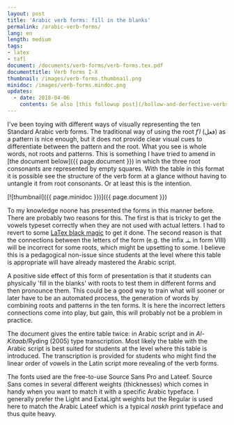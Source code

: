 ```yaml
---
layout: post
title: 'Arabic verb forms: fill in the blanks'
permalink: /arabic-verb-forms/
lang: en
length: medium
tags: 
- latex
- tafl
document: /documents/verb-forms/verb-forms.tex.pdf
documenttitle: Verb forms I-X
thumbnail: /images/verb-forms.thumbnail.png
minidoc: /images/verb-forms.mindoc.png
updates:
  - date: 2018-04-06
    contents: Se also [this followup post](/hollow-and-derfective-verbs/) for corresponding tables for hollow and defective verbs.
---
```


I've been toying with different ways of visually representing the ten Standard Arabic verb forms. The traditional way of using the root *fʿl* (فعل) as a pattern is nice enough, but it does not provide clear visual cues to differentiate between the pattern and the root. What you see is whole words, not roots and patterns. This is something I have tried to amend in [the document below]({{ page.document }}) in which the three root consonants are represented by empty squares. With the table in this format it is possible see the structure of the verb form at a glance without having to untangle it from root consonants. Or at least this is the intention. 

[![thumbnail]({{ page.minidoc }})]({{ page.document }})

To my knowledge noone has presented the forms in this manner before. There are probably two reasons for this. The first is that is tricky to get the vowels typeset correctly when they are not used with actual letters. I had to revert to some [LaTex black magic](/documents/verb-forms/verb-forms.tex) to get it done. The second reason is that the connections between the letters of the form (e.g. the infix ـتـ in form VIII) will be incorrect for some roots, which might be upsetting to some. I believe this is a pedagogical non-issue since students at the level where this table is appropriate will have already mastered the Arabic script. 

A positive side effect of this form of presentation is that it students can physically 'fill in the blanks' with roots to test them in different forms and then pronounce them. This could be a good way to train what will sooner or later have to be an automated process, the generation of words by combining roots and patterns in the ten forms. It is here the incorrect letters connections come into play, but gain, this will probably not be a problem in practice.

The document gives the entire table twice: in Arabic script and in *Al-Kitaab*/Ryding (2005) type transcription. Most likely the table with the Arabic script is best suited for students at the level where this table is introduced. The transcription is provided for students who might find the linear order of vowels in the Latin script more revealing of the verb forms. 

The fonts used are the free-to-use Source Sans Pro and Lateef. Source Sans comes in several different weights (thicknesses) which comes in handy when you want to match it with a specific Arabic typeface. I generally prefer the Light and ExtaLight weights but the Regular is used here to match the Arabic Lateef which is a typical *naskh* print typeface and thus quite heavy.








